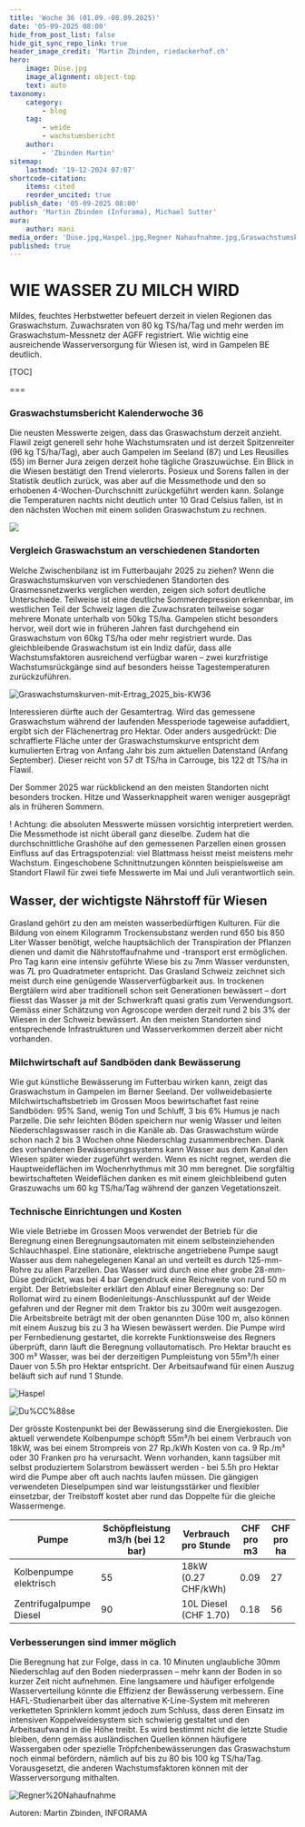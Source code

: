 ```yaml
---
title: 'Woche 36 (01.09.-08.09.2025)'
date: '05-09-2025 08:00'
hide_from_post_list: false
hide_git_sync_repo_link: true
header_image_credit: 'Martin Zbinden, riedackerhof.ch'
hero:
    image: Düse.jpg
    image_alignment: object-top
    text: auto
taxonomy:
    category:
        - blog
    tag:
        - weide
        - wachstumsbericht
    author:
        - 'Zbinden Martin'
sitemap:
    lastmod: '19-12-2024 07:07'
shortcode-citation:
    items: cited
    reorder_uncited: true
publish_date: '05-09-2025 08:00'
author: 'Martin Zbinden (Inforama), Michael Sutter'
aura:
    author: mani
media_order: 'Düse.jpg,Haspel.jpg,Regner Nahaufnahme.jpg,Graswachstumskurven-mit-Ertrag_2025_bis-KW36.svg'
published: true
---
```


# WIE WASSER ZU MILCH WIRD

Mildes, feuchtes Herbstwetter befeuert derzeit in vielen Regionen das Graswachstum. Zuwachsraten von 80 kg TS/ha/Tag und mehr werden im Graswachstum-Messnetz der AGFF registriert. Wie wichtig eine ausreichende Wasserversorgung für Wiesen ist, wird in Gampelen BE deutlich.


[TOC]

===

### Graswachstumsbericht Kalenderwoche 36
Die neusten Messwerte zeigen, dass das Graswachstum derzeit anzieht. Flawil zeigt generell sehr hohe Wachstumsraten und ist derzeit Spitzenreiter (96 kg TS/ha/Tag), aber auch Gampelen im Seeland (87) und Les Reusilles (55) im Berner Jura zeigen derzeit hohe tägliche Graszuwüchse. Ein Blick in die Wiesen bestätigt den Trend vielerorts. Posieux und Sorens fallen in der Statistik deutlich zurück, was aber auf die Messmethode und den so erhobenen 4-Wochen-Durchschnitt zurückgeführt werden kann. Solange die Temperaturen nachts nicht deutlich unter 10 Grad Celsius fallen, ist in den nächsten Wochen mit einem soliden Graswachstum zu rechnen.


[![](/uploads/archive/Graswachstumkarte_2025KW36.svg)](/growth)

### Vergleich Graswachstum an verschiedenen Standorten
Welche Zwischenbilanz ist im Futterbaujahr 2025 zu ziehen? Wenn die Graswachstumskurven von verschiedenen Standorten des Grasmessnetzwerks verglichen werden, zeigen sich sofort deutliche Unterschiede. Teilweise ist eine deutliche Sommerdepression erkennbar, im westlichen Teil der Schweiz lagen die Zuwachsraten teilweise sogar mehrere Monate unterhalb von 50kg TS/ha. Gampelen sticht besonders hervor, weil dort wie in früheren Jahren fast durchgehend ein Graswachstum von 60kg TS/ha oder mehr registriert wurde. Das gleichbleibende Graswachstum ist ein Indiz dafür, dass alle Wachstumsfaktoren ausreichend verfügbar waren – zwei kurzfristige Wachstumsrückgänge sind auf besonders heisse Tagestemperaturen zurückzuführen.

![Graswachstumskurven-mit-Ertrag_2025_bis-KW36](Graswachstumskurven-mit-Ertrag_2025_bis-KW36.svg "Graswachstum an Standorten mit vollständigen Datensätzen bis 2. September 2025. Gezeigt werden die Einzelmessungen (Punkte), eine Trendlinie und der kumulierte Flächenertrag (schraffierte Fläche). ")

Interessieren dürfte auch der Gesamtertrag. Wird das gemessene Graswachstum während der laufenden Messperiode tageweise aufaddiert, ergibt sich der Flächenertrag pro Hektar. Oder anders ausgedrückt: Die schraffierte Fläche unter der Graswachstumskurve entspricht dem kumulierten Ertrag von Anfang Jahr bis zum aktuellen Datenstand (Anfang September). Dieser reicht von 57 dt TS/ha in Carrouge, bis 122 dt TS/ha in Flawil.

Der Sommer 2025 war rückblickend an den meisten Standorten nicht besonders trocken. Hitze und Wasserknappheit waren weniger ausgeprägt als in früheren Sommern. 

! Achtung:  die absoluten Messwerte müssen vorsichtig interpretiert werden. Die Messmethode ist nicht überall ganz dieselbe. Zudem hat die durchschnittliche Grashöhe auf den gemessenen Parzellen einen grossen Einfluss auf das Ertragspotenzial: viel Blattmass heisst meist meistens mehr Wachstum. Eingeschobene Schnittnutzungen könnten beispielsweise am Standort Flawil für zwei tiefe Messwerte im Mai und Juli verantwortlich sein. 


## Wasser, der wichtigste Nährstoff für Wiesen
Grasland gehört zu den am meisten wasserbedürftigen Kulturen. Für die Bildung von einem Kilogramm Trockensubstanz werden rund 650 bis 850 Liter Wasser benötigt, welche hauptsächlich der Transpiration der Pflanzen dienen und damit die Nährstoffaufnahme und -transport erst ermöglichen.  Pro Tag kann eine intensiv geführte Wiese bis zu 7mm Wasser verdunsten, was 7L pro Quadratmeter entspricht.
Das Grasland Schweiz zeichnet sich meist durch eine genügende Wasserverfügbarkeit aus. In trockenen Bergtälern wird aber traditionell schon seit Generationen bewässert – dort fliesst das Wasser ja mit der Schwerkraft quasi gratis zum Verwendungsort. Gemäss einer Schätzung von Agroscope werden derzeit rund 2 bis 3% der Wiesen in der Schweiz bewässert. An den meisten Standorten sind entsprechende Infrastrukturen und Wasserverkommen derzeit aber nicht vorhanden. 


### Milchwirtschaft auf Sandböden dank Bewässerung
Wie gut künstliche Bewässerung im Futterbau wirken kann, zeigt das Graswachstum in Gampelen im Berner Seeland. Der vollweidebasierte Milchwirtschaftsbetrieb im Grossen Moos bewirtschaftet fast reine Sandböden: 95% Sand, wenig Ton und Schluff, 3 bis 6% Humus je nach Parzelle. Die sehr leichten Böden speichern nur wenig Wasser und leiten Niederschlagswasser rasch in die Kanäle ab. Das Graswachstum würde schon nach 2 bis 3 Wochen ohne Niederschlag zusammenbrechen. Dank des vorhandenen Bewässerungssystems kann Wasser aus dem Kanal den Wiesen später wieder zugeführt werden. Wenn es nicht regnet, werden die Hauptweideflächen im Wochenrhythmus mit 30 mm beregnet. Die sorgfältig bewirtschafteten Weideflächen danken es mit einem gleichbleibend guten Graszuwachs um 60 kg TS/ha/Tag während der ganzen Vegetationszeit.



### Technische Einrichtungen und Kosten
Wie viele Betriebe im Grossen Moos verwendet der Betrieb für die Beregnung einen Beregnungsautomaten mit einem selbsteinziehenden Schlauchhaspel. Eine stationäre, elektrische angetriebene Pumpe saugt Wasser aus dem nahegelegenen Kanal an und verteilt es durch 125-mm-Rohre zu allen Parzellen. Das Wasser wird durch eine eher grobe 28-mm-Düse gedrückt, was bei 4 bar Gegendruck eine Reichweite von rund 50 m ergibt. 
Der Betriebsleiter erklärt den Ablauf einer Beregnung so: Der Rollomat wird zu einem Bodenleitungs-Anschlusspunkt auf der Weide gefahren und der Regner mit dem Traktor bis zu 300m weit ausgezogen. Die Arbeitsbreite beträgt mit der oben genannten Düse 100 m, also können mit einem Auszug bis zu 3 ha Wiesen bewässert werden. Die Pumpe wird per Fernbedienung gestartet, die korrekte Funktionsweise des Regners überprüft, dann läuft die Beregnung vollautomatisch. Pro Hektar braucht es 300 m³ Wasser, was bei der derzeitigen Pumpleistung von 55m³/h einer Dauer von 5.5h pro Hektar entspricht. Der Arbeitsaufwand für einen Auszug beläuft sich auf rund 1 Stunde.

![Haspel](Haspel.jpg?lightbox "Automatischer Schlauchhaspel, der angetrieben durch den Wasserfluss den Schlauch langsam aufrollt und den Regnerwagen über die Wiese zieht.")

![Du%CC%88se](Du%CC%88se.jpg?lightbox "Je nach Düse und Druck kann das Wasser auf einer Breite von 100 m und mehr verteilt werden.  ")

Der grösste Kostenpunkt bei der Bewässerung sind die Energiekosten. Die aktuell verwendete Kolbenpumpe schöpft 55m³/h bei einem Verbrauch von 18kW, was bei einem Strompreis von 27 Rp./kWh Kosten von ca. 9 Rp./m³ oder 30 Franken pro ha verursacht. Wenn vorhanden, kann tagsüber mit selbst produziertem Solarstrom bewässert werden - bei 5.5h pro Hektar wird die Pumpe aber oft auch nachts laufen müssen. Die gängigen verwendeten Dieselpumpen sind war leistungsstärker und flexibler einsetzbar, der Treibstoff kostet aber rund das Doppelte für die gleiche Wassermenge. 

|     Pumpe                      |     Schöpfleistung m3/h     (bei 12 bar)    |     Verbrauch pro Stunde     |     CHF pro m3    |     CHF pro ha    |
|--------------------------------|---------------------------------------------|------------------------------|-------------------|-------------------|
|     Kolbenpumpe elektrisch     |     55                                      |     18kW (0.27 CHF/kWh)      |     0.09          |     27            |
|     Zentrifugalpumpe Diesel    |     90                                      |     10L Diesel (CHF 1.70)    |     0.18          |     56            |


### Verbesserungen sind immer möglich
Die Beregnung hat zur Folge, dass in ca. 10 Minuten unglaubliche 30mm Niederschlag auf den Boden niederprassen – mehr kann der Boden in so kurzer Zeit nicht aufnehmen. Eine langsamere und häufiger erfolgende Wasserverteilung könnte die Effizienz der Bewässerung verbessern. Eine HAFL-Studienarbeit über das alternative K-Line-System mit mehreren verketteten Sprinklern kommt jedoch zum Schluss, dass deren Einsatz im intensiven Koppelweidesystem sich schwierig gestaltet und den Arbeitsaufwand in die Höhe treibt. Es wird bestimmt nicht die letzte Studie bleiben, denn gemäss ausländischen Quellen können häufigere Wassergaben oder spezielle Tröpfchenbewässerungen das Graswachstum noch einmal befördern, nämlich auf bis zu 80 bis 100 kg TS/ha/Tag. Vorausgesetzt, die anderen Wachstumsfaktoren können mit der Wasserversorgung mithalten.

![Regner%20Nahaufnahme](Regner%20Nahaufnahme.jpg?lightbox "Die automatische Schwenkdüse schwenkt hin und her und verteilt das Wasser so in einem Halbkreis. Die «Niederschlagsintensität» ist enorm, werden 30mm doch in nur ca. 10 Minuten appliziert.")


Autoren: 
Martin Zbinden, INFORAMA